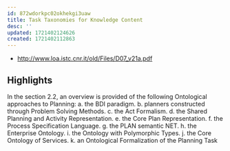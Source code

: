 ```yaml
---
id: 872wdorkpc02okhekgi3uaw
title: Task Taxonomies for Knowledge Content
desc: ''
updated: 1721402124626
created: 1721402112863
---
```


- http://www.loa.istc.cnr.it/old/Files/D07_v21a.pdf

## Highlights

In the section 2.2, an overview is provided of the following Ontological approaches to
Planning:
a. the BDI paradigm.
b. planners constructed through Problem Solving Methods.
c. the Act Formalism.
d. the Shared Planning and Activity Representation.
e. the Core Plan Representation.
f. the Process Specification Language.
g. the PLAN semantic NET.
h. the Enterprise Ontology.
i. the Ontology with Polymorphic Types.
j. the Core Ontology of Services.
k. an Ontological Formalization of the Planning Task